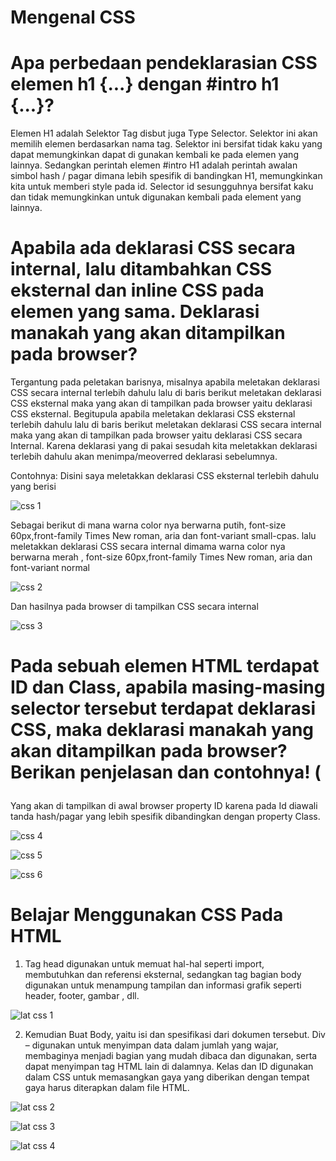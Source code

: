 # Mengenal CSS
# Apa perbedaan pendeklarasian CSS elemen h1 {...} dengan #intro h1 {...}?
Elemen H1 adalah Selektor Tag disbut juga Type Selector. Selektor ini akan memilih elemen berdasarkan nama tag. Selektor ini bersifat tidak kaku yang dapat memungkinkan dapat di gunakan kembali ke pada elemen yang lainnya. 
Sedangkan perintah elemen #intro H1 adalah perintah awalan simbol hash / pagar dimana lebih spesifik di bandingkan H1, memungkinkan kita untuk memberi style pada id. Selector id sesungguhnya bersifat kaku dan tidak memungkinkan untuk digunakan kembali pada element yang lainnya.
# Apabila ada deklarasi CSS secara internal, lalu ditambahkan CSS eksternal dan inline CSS pada elemen yang sama. Deklarasi manakah yang akan ditampilkan pada browser?
Tergantung pada peletakan barisnya, misalnya apabila meletakan deklarasi CSS secara internal terlebih dahulu lalu di baris berikut meletakan deklarasi CSS eksternal maka yang akan di tampilkan pada browser yaitu deklarasi CSS eksternal. Begitupula apabila meletakan deklarasi CSS eksternal terlebih dahulu lalu di baris berikut meletakan deklarasi CSS secara internal maka yang akan di tampilkan pada browser yaitu deklarasi CSS secara Internal. Karena  deklarasi yang di pakai sesudah kita meletakkan deklarasi terlebih dahulu akan menimpa/meoverred deklarasi sebelumnya.

Contohnya: Disini saya meletakkan deklarasi CSS eksternal terlebih dahulu yang berisi

![css 1](https://user-images.githubusercontent.com/56376643/113827328-5ff59b00-97ad-11eb-896e-bb2963d8991b.JPG)

Sebagai berikut di mana warna color nya berwarna putih, font-size 60px,front-family Times New roman, aria dan font-variant small-cpas. lalu meletakkan deklarasi CSS secara internal dimama warna color nya berwarna merah , font-size 60px,front-family Times New roman, aria dan font-variant normal

![css 2](https://user-images.githubusercontent.com/56376643/113827548-a21edc80-97ad-11eb-9fd9-0e643f846103.JPG)

Dan hasilnya pada browser di tampilkan CSS secara internal

![css 3](https://user-images.githubusercontent.com/56376643/113827863-f45ffd80-97ad-11eb-9748-557fa276748b.JPG)

# Pada sebuah elemen HTML terdapat ID dan Class, apabila masing-masing selector tersebut terdapat deklarasi CSS, maka deklarasi manakah yang akan ditampilkan pada browser? Berikan penjelasan dan contohnya! ( <p id="paragraf-1" class="text-paragraf">

Yang akan di tampilkan di awal browser property ID karena pada Id diawali tanda hash/pagar yang lebih spesifik dibandingkan dengan property Class.

![css 4](https://user-images.githubusercontent.com/56376643/113828581-c202d000-97ae-11eb-8d83-d6ed7ddb6329.JPG)

![css 5](https://user-images.githubusercontent.com/56376643/113829709-0347af80-97b0-11eb-8104-ebfcc805ef0a.JPG)

![css 6](https://user-images.githubusercontent.com/56376643/113830189-8ec14080-97b0-11eb-9635-70da3e1c2898.JPG)

# Belajar Menggunakan CSS Pada HTML
1. Tag head digunakan untuk memuat hal-hal seperti import, membutuhkan dan referensi eksternal, sedangkan tag bagian body digunakan untuk menampung tampilan dan informasi grafik seperti header, footer, gambar , dll.

![lat css 1](https://user-images.githubusercontent.com/56376643/113833309-b6fe6e80-97b3-11eb-82c8-501757aa6240.JPG)

2. Kemudian Buat Body, yaitu isi dan spesifikasi dari dokumen tersebut. Div – digunakan untuk menyimpan data dalam jumlah yang wajar,
   membaginya menjadi bagian yang mudah dibaca dan digunakan, serta dapat menyimpan tag HTML lain di dalamnya.
   Kelas dan ID digunakan dalam CSS untuk memasangkan gaya yang diberikan dengan tempat gaya harus diterapkan dalam file HTML. 

![lat css 2](https://user-images.githubusercontent.com/56376643/113834322-e6fa4180-97b4-11eb-9bb4-1c7ba90adac8.JPG)

![lat css 3](https://user-images.githubusercontent.com/56376643/113834325-e82b6e80-97b4-11eb-88d3-a759b32abaec.JPG)

![lat css 4](https://user-images.githubusercontent.com/56376643/113834331-e8c40500-97b4-11eb-8428-4d4fdec32ea9.JPG)






